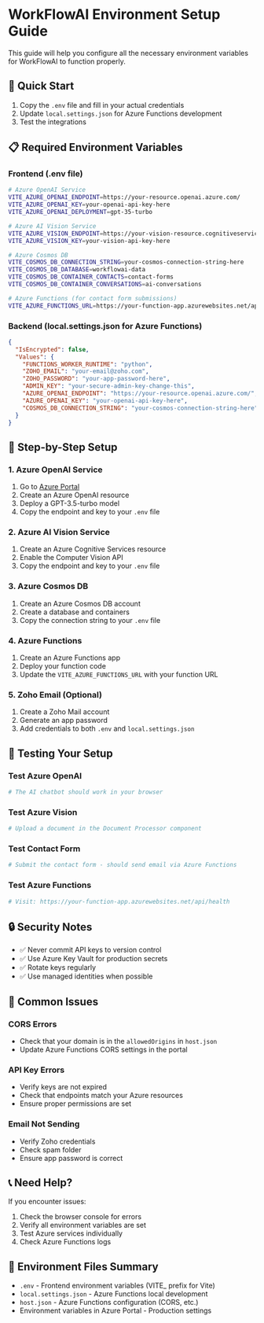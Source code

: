 # WorkFlowAI Environment Setup Guide

This guide will help you configure all the necessary environment variables for WorkFlowAI to function properly.

## 🚀 Quick Start

1. Copy the `.env` file and fill in your actual credentials
2. Update `local.settings.json` for Azure Functions development
3. Test the integrations

## 📋 Required Environment Variables

### Frontend (.env file)

```bash
# Azure OpenAI Service
VITE_AZURE_OPENAI_ENDPOINT=https://your-resource.openai.azure.com/
VITE_AZURE_OPENAI_KEY=your-openai-api-key-here
VITE_AZURE_OPENAI_DEPLOYMENT=gpt-35-turbo

# Azure AI Vision Service
VITE_AZURE_VISION_ENDPOINT=https://your-vision-resource.cognitiveservices.azure.com/
VITE_AZURE_VISION_KEY=your-vision-api-key-here

# Azure Cosmos DB
VITE_COSMOS_DB_CONNECTION_STRING=your-cosmos-connection-string-here
VITE_COSMOS_DB_DATABASE=workflowai-data
VITE_COSMOS_DB_CONTAINER_CONTACTS=contact-forms
VITE_COSMOS_DB_CONTAINER_CONVERSATIONS=ai-conversations

# Azure Functions (for contact form submissions)
VITE_AZURE_FUNCTIONS_URL=https://your-function-app.azurewebsites.net/api
```

### Backend (local.settings.json for Azure Functions)

```json
{
  "IsEncrypted": false,
  "Values": {
    "FUNCTIONS_WORKER_RUNTIME": "python",
    "ZOHO_EMAIL": "your-email@zoho.com",
    "ZOHO_PASSWORD": "your-app-password-here",
    "ADMIN_KEY": "your-secure-admin-key-change-this",
    "AZURE_OPENAI_ENDPOINT": "https://your-resource.openai.azure.com/",
    "AZURE_OPENAI_KEY": "your-openai-api-key-here",
    "COSMOS_DB_CONNECTION_STRING": "your-cosmos-connection-string-here"
  }
}
```

## 🔧 Step-by-Step Setup

### 1. Azure OpenAI Service

1. Go to [Azure Portal](https://portal.azure.com)
2. Create an Azure OpenAI resource
3. Deploy a GPT-3.5-turbo model
4. Copy the endpoint and key to your `.env` file

### 2. Azure AI Vision Service

1. Create an Azure Cognitive Services resource
2. Enable the Computer Vision API
3. Copy the endpoint and key to your `.env` file

### 3. Azure Cosmos DB

1. Create an Azure Cosmos DB account
2. Create a database and containers
3. Copy the connection string to your `.env` file

### 4. Azure Functions

1. Create an Azure Functions app
2. Deploy your function code
3. Update the `VITE_AZURE_FUNCTIONS_URL` with your function URL

### 5. Zoho Email (Optional)

1. Create a Zoho Mail account
2. Generate an app password
3. Add credentials to both `.env` and `local.settings.json`

## 🧪 Testing Your Setup

### Test Azure OpenAI
```bash
# The AI chatbot should work in your browser
```

### Test Azure Vision
```bash
# Upload a document in the Document Processor component
```

### Test Contact Form
```bash
# Submit the contact form - should send email via Azure Functions
```

### Test Azure Functions
```bash
# Visit: https://your-function-app.azurewebsites.net/api/health
```

## 🔒 Security Notes

- ✅ Never commit API keys to version control
- ✅ Use Azure Key Vault for production secrets
- ✅ Rotate keys regularly
- ✅ Use managed identities when possible

## 🚨 Common Issues

### CORS Errors
- Check that your domain is in the `allowedOrigins` in `host.json`
- Update Azure Functions CORS settings in the portal

### API Key Errors
- Verify keys are not expired
- Check that endpoints match your Azure resources
- Ensure proper permissions are set

### Email Not Sending
- Verify Zoho credentials
- Check spam folder
- Ensure app password is correct

## 📞 Need Help?

If you encounter issues:
1. Check the browser console for errors
2. Verify all environment variables are set
3. Test Azure services individually
4. Check Azure Functions logs

## 🔄 Environment Files Summary

- `.env` - Frontend environment variables (VITE_ prefix for Vite)
- `local.settings.json` - Azure Functions local development
- `host.json` - Azure Functions configuration (CORS, etc.)
- Environment variables in Azure Portal - Production settings
